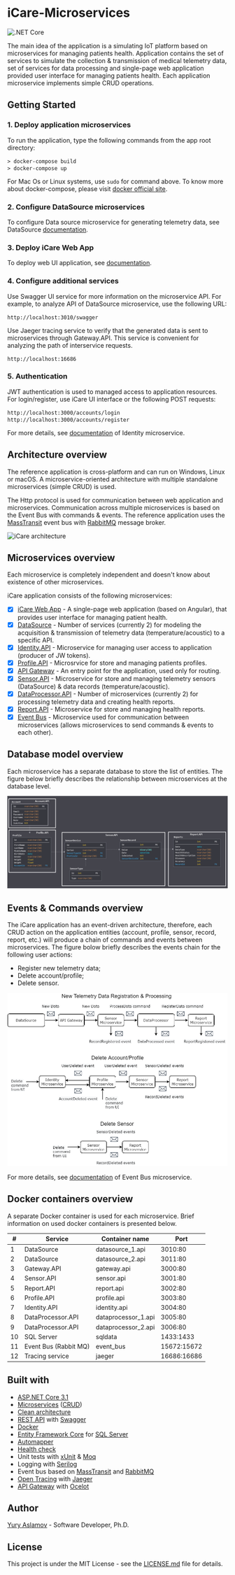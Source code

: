 # iCare-Microservices

![.NET Core](https://github.com/teachmeskills-dotnet/TMS-DotNet02-Aslamov/workflows/.NET%20Core/badge.svg)

The main idea of the application is a simulating IoT platform based on microservices for managing patients health.
Application contains the set of services to simulate the collection & transmission of medical telemetry data, set of services for data processing and single-page web application provided user interface for managing patients health.
Each application microservice implements simple CRUD operations.

## Getting Started

### 1. Deploy application microservices

To run the application, type the following commands from the app root directory:

```
> docker-compose build
> docker-compose up
```

For Mac Os or Linux systems, use `sudo` for command above.
To know more about docker-compose, please visit [docker official site](https://docs.docker.com/compose/).

### 2. Configure DataSource microservices

To configure Data source microservice for generating telemetry data, see DataSource [documentation](./DataSource/README.md).

### 3. Deploy iCare Web App

To deploy web UI application, see [documentation](https://github.com/aslamovyura/iCare-single-page-app/blob/master/README.md).

### 4. Configure additional services

Use Swagger UI service for more information on the microservice API. For example, to analyze API of DataSource microservice, use the following URL:

```
http://localhost:3010/swagger
```

Use Jaeger tracing service to verify that the generated data is sent to microservices through Gateway.API. This service is convenient for analyzing the path of interservice requests.

```
http://localhost:16686
```

### 5. Authentication

JWT authentication is used to managed access to application resources. For login/register, use iCare UI interface or the following POST requests:

```
http://localhost:3000/accounts/login
http://localhost:3000/accounts/register
```

For more details, see [documentation](./Services/Identity/README.md) of Identity microservice.

## Architecture overview

The reference application is cross-platform and can run on Windows, Linux or macOS. A microservice-oriented architecture with multiple standalone microservices (simple CRUD) is used.

The Http protocol is used for communication between web application and microservices. Communication across multiple microservices is based on the Event Bus with commands & events. The reference application uses the [MassTransit](https://masstransit-project.com/) event bus with [RabbitMQ](https://www.rabbitmq.com/) message broker.

![iCare architecture](./resources/icare_architecture.png)

## Microservices overview

Each microservice is completely independent and doesn't know about existence of other microservices.

iCare application consists of the following microservices:

- [x] [iCare Web App](./Web/README.md) - A single-page web application (based on Angular), that provides user interface for managing patient health.
- [x] [DataSource](./DataSource/README.md) - Number of services (currently 2) for modeling the acquisition & transmission of telemetry data (temperature/acoustic) to a specific API.
- [x] [Identity.API](./Services/Identity/README.md) - Microservice for managing user access to application (producer of JW tokens).
- [x] [Profile.API](./Services/Profile/README.md) - Microsrvice for store and managing patients profiles.
- [x] [API Gateway](./ApiGateway/README.md) - An entry point for the application, used only for routing.
- [x] [Sensor.API](./Services/Sensor/README.md) - Microservice for store and managing telemetry sensors (DataSource) & data records (temperature/acoustic).
- [x] [DataProcessor.API](./Services/DataProcessor/README.md) - Number of microservices (currently 2) for processing telemetry data and creating health reports.
- [x] [Report.API](./Services/Report/README.md) - Microservice for store and managing health reports.
- [x] [Event Bus](./EventBus/README.md) - Microservice used for communication between microservices (allows microservices to send commands & events to each other).

## Database model overview

Each microservice has a separate database to store the list of entities. The figure below briefly describes the relationship between microservices at the database level. 

![Database model](./resources/batabase_model.png)

## Events & Commands overview

The iCare application has an event-driven architecture, therefore, each CRUD action on the application entities (account, profile, sensor, record, report, etc.) will produce a chain of commands and events between microservices. The figure bolow briefly describes the events chain for the following user actions:

- Register new telemetry data;
- Delete account/profile;
- Delete sensor.

![iCare events](./resources/icare_events.png)

For more details, see [documentation](./EventBus/README.md) of Event Bus microservice.

## Docker containers overview

A separate Docker container is used for each microservice. Brief information on used docker containers is presented below.

| # | Service              | Container name      | Port        |
|---|----------------------|---------------------|-------------|
| 1 | DataSource           | datasource_1.api    | 3010:80     |
| 2 | DataSource           | datasource_2.api    | 3011:80     |
| 3 | Gateway.API          | gateway.api         | 3000:80     |
| 4 | Sensor.API           | sensor.api          | 3001:80     |
| 5 | Report.API           | report.api          | 3002:80     |
| 6 | Profile.API          | profile.api         | 3003:80     |
| 7 | Identity.API         | identity.api        | 3004:80     |
| 8 | DataProcessor.API    | dataprocessor_1.api | 3005:80     |
| 9 | DataProcessor.API    | dataprocessor_2.api | 3006:80     |
| 10| SQL Server           | sqldata             | 1433:1433   |
| 11| Event Bus (Rabbit MQ)| event_bus           | 15672:15672 |
| 12| Tracing service      | jaeger              | 16686:16686 |

## Built with

- [ASP.NET Core 3.1](https://docs.microsoft.com/en-us/aspnet/core/)
- [Microservices](https://docs.microsoft.com/en-us/dotnet/architecture/microservices/) ([CRUD](https://docs.microsoft.com/en-us/iis-administration/api/crud))
- [Clean architecture](https://docs.microsoft.com/en-us/dotnet/architecture/modern-web-apps-azure/common-web-application-architectures)
- [REST API](https://restfulapi.net/) with [Swagger](https://swagger.io/)
- [Docker](https://www.docker.com/)
- [Entity Framework Core](https://docs.microsoft.com/en-us/ef/core/) for [SQL Server](https://www.microsoft.com/en-us/sql-server/sql-server-2019)
- [Automapper](https://automapper.org/)
- [Health check](https://docs.microsoft.com/en-us/aspnet/core/host-and-deploy/health-checks?view=aspnetcore-3.1)
- Unit tests with [xUnit](https://xunit.net/) & [Moq](https://github.com/Moq/moq4/wiki/Quickstart)
- Logging with [Serilog](https://serilog.net/)
- Event bus based on [MassTransit](https://masstransit-project.com/) and [RabbitMQ](https://www.rabbitmq.com/)
- [Open Tracing](https://opentracing.io/) with [Jaeger](https://www.jaegertracing.io/)
- [API Gateway](https://docs.microsoft.com/en-us/azure/architecture/microservices/design/gateway) with [Ocelot](https://github.com/ThreeMammals/Ocelot)

## Author

[Yury Aslamov](https://aslamovyura.github.io/) - Software Developer, Ph.D.

## License

This project is under the MIT License - see the [LICENSE.md](https://github.com/teachmeskills-dotnet/TMS-DotNet02-Aslamov/blob/master/LICENSE) file for details.
